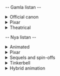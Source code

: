 -- Gamla listan --

<details>
<summary>Official canon</summary>

- [x] Snow White and the Seven Dwarfs	(1937)
- [x] Pinocchio	(1940)
- [x] Fantasia	(1940)
- [x] Dumbo	(1941)
- [x] Bambi	(1942)
- [x] Saludos Amigos	(1943)
- [x] The Three Caballeros	(1945)
- [x] Make Mine Music	(1946)
- [x] Fun and Fancy Free	(1947)
- [x] Melody Time	(1948)
- [x] The Adventures of Ichabod and Mr. Toad	(1949)
- [x] Cinderella	(1950)
- [x] Alice in Wonderland	(1951)
- [x] Peter Pan	(1953)
- [x] Lady and the Tramp	(1955)
- [x] Sleeping Beauty	(1959)
- [x] One Hundred and One Dalmatians	(1961)
- [x] The Sword in the Stone	(1963)
- [x] The Jungle Book	(1967)
- [x] The Aristocats	(1970)
- [x] Robin Hood	(1973)
- [x] The Many Adventures of Winnie the Pooh	(1977)
- [x] The Rescuers	(1977)
- [x] The Fox and the Hound	(1981)
- [x] The Black Cauldron	(1985)
- [x] The Great Mouse Detective	(1986)
- [x] Oliver & Company	(1988)
- [x] The Little Mermaid	(1989)
- [x] The Rescuers Down Under	(1990)
- [x] Beauty and the Beast	(1991)
- [x] Aladdin	(1992)
- [x] The Lion King	(1994)
- [x] Pocahontas	(1995)
- [x] The Hunchback of Notre Dame	(1996)
- [x] Hercules	(1997)
- [x] Mulan	(1998)
- [x] Tarzan	(1999)
- [x] Fantasia 2000	(2000)
- [x] Dinosaur	(2000)
- [x] The Emperor's New Groove	(2000)
- [x] Atlantis: The Lost Empire	(2001)
- [x] Lilo & Stitch	(2002)
- [x] Treasure Planet	(2002)
- [x] Brother Bear	(2003)
- [x] Home on the Range	(2004)
- [x] Chicken Little	(2005)
- [x] Meet the Robinsons	(2007)
- [x] Bolt	(2008)
- [x] The Princess and the Frog	(2009)
- [x] Tangled	(2010)
- [x] Winnie the Pooh	(2011)
- [x] Wreck-It Ralph	(2012)
- [x] Frozen	(2013)
- [x] Big Hero 6	(2014)
- [x] Zootopia	(2016)
- [x] Moana	(2016)
</details>

<details>
<summary>Pixar</summary>

- [x] Toy Story	(1995)
- [x] A Bug's Life	(1998)
- [x] Toy Story 2	(1999)
- [x] Monsters, Inc.	(2001)
- [x] Finding Nemo	(2003)
- [x] The Incredibles	(2004)
- [x] Cars	(2006)
- [x] Ratatouille	(2007)
- [x] WALL-E	(2008)
- [x] Up	(2009)
- [x] Toy Story 3	(2010)
- [x] Cars 2	(2011)
- [x] Brave	(2012)
- [x] Monsters University	(2013)
</details>

<details>
<summary>Theatrical</summary>

- [x] DuckTales the Movie: Treasure of the Lost Lamp	(1990)
- [x] A Goofy Movie	(1995)
- [x] Doug's 1st Movie	(1999)
- [x] The Tigger Movie	(2000)
- [x] Recess: School's Out	(2001)
- [x] Return to Never Land	(2002)
- [x] The Jungle Book 2	(2003)
- [x] Piglet's Big Movie	(2003)
- [x] Teacher's Pet	(2004)
- [x] Pooh's Heffalump Movie	(2005)
- [x] Planes	(2013)
</details>


-- Nya listan --

<details>
<summary>Animated</summary>

- [ ] Mickey, Donald, Goofy: The Three Musketeers	(2004)
- [ ] Mickey's Twice Upon a Christmas	(2004)
- [ ] Valiant	(2005)
- [ ] The Wild	(2006)
- [ ] Disney's A Christmas Carol	(2009)
- [ ] Mars Needs Moms	(2011)
- [ ] Arjun: The Warrior Prince	(2012)
- [ ] Frankenweenie	(2012)
- [ ] Raya and the Last Dragon	(2021)
- [x] Encanto	(2021)
- [ ] Diary of a Wimpy Kid	(2021)
</details>

<details>
<summary>Pixar</summary>

- [x] Inside Out	(2015)
- [x] The Good Dinosaur	(2015)
- [x] Finding Dory	(2016)
- [x] Cars 3	(2017)
- [ ] Coco	(2017)
- [ ] Incredibles 2	(2018)
- [ ] Toy Story 4	(2019)
- [x] Onward	(2020)
- [ ] Soul	(2020)
- [ ] Luca	(2021)
- [x] Turning Red	(2022)
</details>

<details>
<summary>Sequels and spin-offs</summary>

- [ ] The Little Mermaid II: Return to the Sea	(2000)
- [ ] Lady and the Tramp II: Scamp's Adventure	(2001)
- [ ] Cinderella II: Dreams Come True	(2002)
- [ ] The Hunchback of Notre Dame II	(2002)
- [ ] 101 Dalmatians II: Patch's London Adventure	(2003)
- [ ] Stitch! The Movie	(2003)
- [ ] The Lion King 1½	(2004)
- [ ] Springtime with Roo	(2004)
- [ ] Mulan II	(2005)
- [ ] Tarzan II	(2005)
- [ ] Lilo & Stitch 2: Stitch Has a Glitch	(2005)
- [ ] Pooh's Heffalump Halloween Movie	(2005)
- [ ] Kronk's New Groove	(2005)
- [ ] Bambi II	(2006)
- [ ] Leroy and Stitch	(2006)
- [ ] Brother Bear 2	(2006)
- [ ] The Fox and the Hound 2	(2006)
- [ ] Cinderella III: A Twist in Time	(2007)
- [ ] The Little Mermaid: Ariel's Beginning	(2008)
- [ ] Planes: Fire & Rescue	(2014)
- [ ] Ralph Breaks the Internet	(2018)
- [ ] Frozen II	(2019)
</details>

<details>
<summary>Tinkerbell</summary>

- [ ] Tinker Bell	(2008)
- [ ] Tinker Bell and the Lost Treasure	(2009)
- [ ] Tinker Bell and the Great Fairy Rescue	(2010)
- [ ] Secret of the Wings	(2012)
- [ ] The Pirate Fairy	(2014)
- [ ] Tinker Bell and the Legend of the NeverBeast	(2015)
</details>

<details>
<summary>Hybrid animation</summary>

- [ ] The Reluctant Dragon	(1941)
- [ ] Victory Through Air Power	(1943)
- [ ] Song of the South	(1946)
- [ ] So Dear to My Heart	(1948)
- [ ] Mary Poppins	(1964)
- [ ] Bedknobs and Broomsticks	(1971)
- [ ] Pete's Dragon	(1977)
- [ ] Tron	(1982)
- [ ] James and the Giant Peach	(1996)
- [ ] George of the Jungle	(1997)
- [ ] Mr. Magoo	(1997)
- [ ] The Lizzie McGuire Movie	(2003)
- [ ] The Secret of the Magic Gourd	(2007)
- [ ] Enchanted	(2007)
- [ ] The Jungle Book	(2016)
- [ ] Christopher Robin	(2018)
- [ ] Mary Poppins Returns	(2018)
- [ ] Aladdin	(2019)
- [ ] The Lion King	(2019)
</details>
